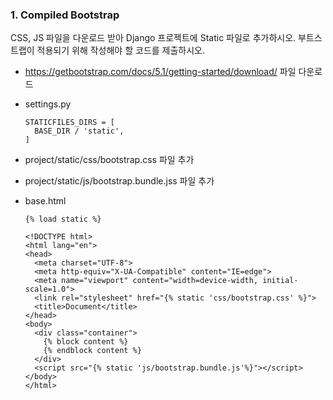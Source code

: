 ### 1. Compiled Bootstrap

CSS, JS 파일을 다운로드 받아 Django 프로젝트에 Static 파일로 추가하시오. 부트스트랩이 적용되기 위해 작성해야 할 코드를 제출하시오.

*  https://getbootstrap.com/docs/5.1/getting-started/download/ 파일 다운로드

* settings.py

  ```
  STATICFILES_DIRS = [
  	BASE_DIR / 'static',
  ]
  ```

* project/static/css/bootstrap.css 파일 추가

* project/static/js/bootstrap.bundle.jss 파일 추가

* base.html

  ```django
  {% load static %}
  
  <!DOCTYPE html>
  <html lang="en">
  <head>
    <meta charset="UTF-8">
    <meta http-equiv="X-UA-Compatible" content="IE=edge">
    <meta name="viewport" content="width=device-width, initial-scale=1.0">
    <link rel="stylesheet" href="{% static 'css/bootstrap.css' %}">
    <title>Document</title>
  </head>
  <body>
    <div class="container">
      {% block content %}
      {% endblock content %}
    </div>
    <script src="{% static 'js/bootstrap.bundle.js'%}"></script>
  </body>
  </html>
  
  ```

  